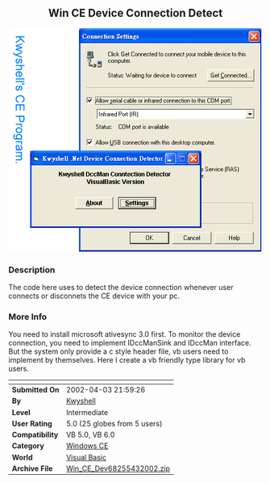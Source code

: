 ﻿<div align="center">

## Win CE Device Connection Detect

<img src="PIC20024394820472.gif">
</div>

### Description

The code here uses to detect the device connection whenever user connects or disconnets the CE device with your pc.
 
### More Info
 
You need to install microsoft ativesync 3.0 first. To monitor the device connection, you need to implement IDccManSink and IDccMan interface. But the system only provide a c style header file, vb users need to implement by themselves. Here I create a vb friendly type library for vb users.


<span>             |<span>
---                |---
**Submitted On**   |2002-04-03 21:59:26
**By**             |[Kwyshell](https://github.com/Planet-Source-Code/PSCIndex/blob/master/ByAuthor/kwyshell.md)
**Level**          |Intermediate
**User Rating**    |5.0 (25 globes from 5 users)
**Compatibility**  |VB 5\.0, VB 6\.0
**Category**       |[Windows CE](https://github.com/Planet-Source-Code/PSCIndex/blob/master/ByCategory/windows-ce__1-41.md)
**World**          |[Visual Basic](https://github.com/Planet-Source-Code/PSCIndex/blob/master/ByWorld/visual-basic.md)
**Archive File**   |[Win\_CE\_Dev68255432002\.zip](https://github.com/Planet-Source-Code/kwyshell-win-ce-device-connection-detect__1-33384/archive/master.zip)








